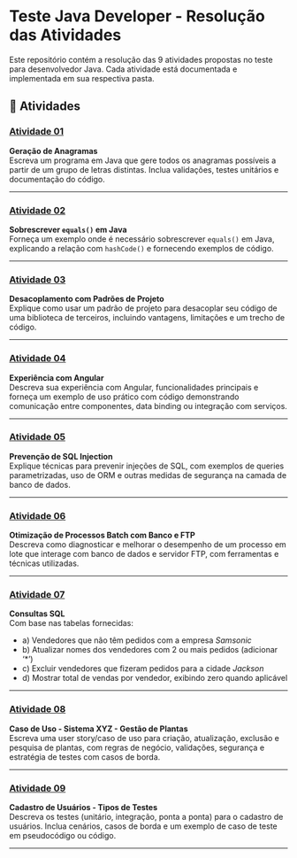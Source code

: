 # Teste Java Developer - Resolução das Atividades

Este repositório contém a resolução das 9 atividades propostas no teste para desenvolvedor Java. Cada atividade está documentada e implementada em sua respectiva pasta.

## 📁 Atividades

### [Atividade 01](./Atividade%2001)
**Geração de Anagramas**  
Escreva um programa em Java que gere todos os anagramas possíveis a partir de um grupo de letras distintas. Inclua validações, testes unitários e documentação do código.

---

### [Atividade 02](./Atividade%2002)
**Sobrescrever `equals()` em Java**  
Forneça um exemplo onde é necessário sobrescrever `equals()` em Java, explicando a relação com `hashCode()` e fornecendo exemplos de código.

---

### [Atividade 03](./Atividade%2003)
**Desacoplamento com Padrões de Projeto**  
Explique como usar um padrão de projeto para desacoplar seu código de uma biblioteca de terceiros, incluindo vantagens, limitações e um trecho de código.

---

### [Atividade 04](./Atividade%2004)
**Experiência com Angular**  
Descreva sua experiência com Angular, funcionalidades principais e forneça um exemplo de uso prático com código demonstrando comunicação entre componentes, data binding ou integração com serviços.

---

### [Atividade 05](./Atividade%2005)
**Prevenção de SQL Injection**  
Explique técnicas para prevenir injeções de SQL, com exemplos de queries parametrizadas, uso de ORM e outras medidas de segurança na camada de banco de dados.

---

### [Atividade 06](./Atividade%2006)
**Otimização de Processos Batch com Banco e FTP**  
Descreva como diagnosticar e melhorar o desempenho de um processo em lote que interage com banco de dados e servidor FTP, com ferramentas e técnicas utilizadas.

---

### [Atividade 07](./Atividade%2007)
**Consultas SQL**  
Com base nas tabelas fornecidas:
- a) Vendedores que não têm pedidos com a empresa *Samsonic*  
- b) Atualizar nomes dos vendedores com 2 ou mais pedidos (adicionar ‘*’)  
- c) Excluir vendedores que fizeram pedidos para a cidade *Jackson*  
- d) Mostrar total de vendas por vendedor, exibindo zero quando aplicável

---

### [Atividade 08](./Atividade%2008)
**Caso de Uso - Sistema XYZ - Gestão de Plantas**  
Escreva uma user story/caso de uso para criação, atualização, exclusão e pesquisa de plantas, com regras de negócio, validações, segurança e estratégia de testes com casos de borda.

---

### [Atividade 09](./Atividade%2009)
**Cadastro de Usuários - Tipos de Testes**  
Descreva os testes (unitário, integração, ponta a ponta) para o cadastro de usuários. Inclua cenários, casos de borda e um exemplo de caso de teste em pseudocódigo ou código.

---

